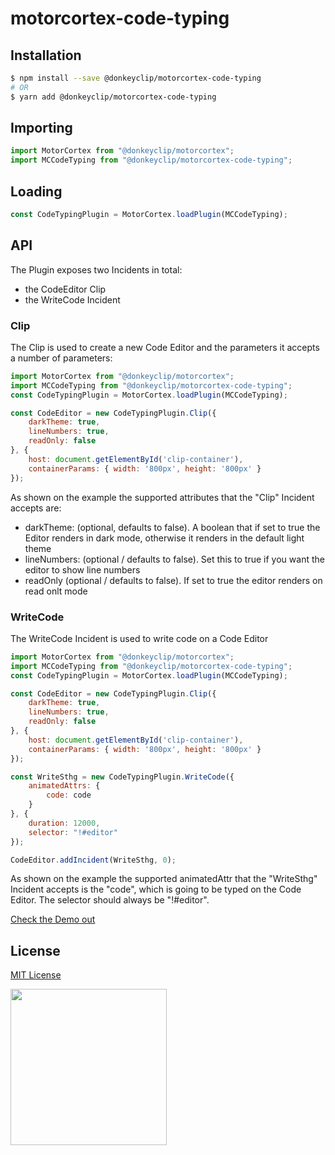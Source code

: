 # motorcortex-code-typing

## Installation

```bash
$ npm install --save @donkeyclip/motorcortex-code-typing
# OR
$ yarn add @donkeyclip/motorcortex-code-typing
```

## Importing

```javascript
import MotorCortex from "@donkeyclip/motorcortex";
import MCCodeTyping from "@donkeyclip/motorcortex-code-typing";
```

## Loading

```javascript
const CodeTypingPlugin = MotorCortex.loadPlugin(MCCodeTyping);
```

## API
The Plugin exposes two Incidents in total:
* the CodeEditor Clip
* the WriteCode Incident

### Clip
The Clip is used to create a new Code Editor and the parameters it accepts a number of parameters:
```javascript
import MotorCortex from "@donkeyclip/motorcortex";
import MCCodeTyping from "@donkeyclip/motorcortex-code-typing";
const CodeTypingPlugin = MotorCortex.loadPlugin(MCCodeTyping);

const CodeEditor = new CodeTypingPlugin.Clip({
    darkTheme: true,
    lineNumbers: true,
    readOnly: false
}, {
    host: document.getElementById('clip-container'),
    containerParams: { width: '800px', height: '800px' }
});
```

As shown on the example the supported attributes that the "Clip" Incident accepts are:
* darkTheme: (optional, defaults to false). A boolean that if set to true the Editor renders in dark mode, otherwise it renders in the default light theme
* lineNumbers: (optional / defaults to false). Set this to true if you want the editor to show line numbers
* readOnly (optional / defaults to false). If set to true the editor renders on read onlt mode

### WriteCode
The WriteCode Incident is used to write code on a Code Editor
```javascript
import MotorCortex from "@donkeyclip/motorcortex";
import MCCodeTyping from "@donkeyclip/motorcortex-code-typing";
const CodeTypingPlugin = MotorCortex.loadPlugin(MCCodeTyping);

const CodeEditor = new CodeTypingPlugin.Clip({
    darkTheme: true,
    lineNumbers: true,
    readOnly: false
}, {
    host: document.getElementById('clip-container'),
    containerParams: { width: '800px', height: '800px' }
});

const WriteSthg = new CodeTypingPlugin.WriteCode({
    animatedAttrs: {
        code: code
    }
}, {
    duration: 12000,
    selector: "!#editor"
});

CodeEditor.addIncident(WriteSthg, 0);
```

As shown on the example the supported animatedAttr that the "WriteSthg" Incident accepts is the "code", which is going to be typed on the Code Editor.
The selector should always be "!#editor". 

[Check the Demo out](https://donkeyclip.github.io/motorcortex-code-typing/demo/)

## License
[MIT License](https://opensource.org/licenses/MIT)


  
[<img src="https://presskit.donkeyclip.com/logos/donkey%20clip%20logo.svg" width=250></img>](https://donkeyclip.com)

